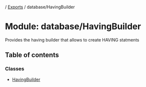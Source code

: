 [](../README.md) / [Exports](../modules.md) / database/HavingBuilder

# Module: database/HavingBuilder

Provides the having builder that allows to create HAVING statments

## Table of contents

### Classes

- [HavingBuilder](../classes/database_havingbuilder.havingbuilder.md)
